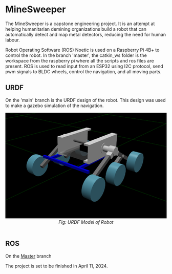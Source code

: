 # MineSweeper
The MineSweeper is a capstone engineering project. It is an attempt at helping humanitarian demining organizations build a robot that can automatically detect and map metal detectors, reducing the need for human labour.

Robot Operating Software (ROS) Noetic is used on a Raspberry Pi 4B+ to control the robot. In the branch 'master', the catkin_ws folder is the workspace from the raspberry pi where all the scripts and ros files are present. ROS is used to read input from an ESP32 using I2C protocol, send pwm signals to BLDC wheels, control the navigation, and all moving parts. <br>
## URDF
On the 'main' branch is the URDF design of the robot. This design was used to make a gazebo simulation of the navigation.
<div align="center">
  <img src="/URDF.png" alt="URDF Model"><br>
  <em>Fig: URDF Model of Robot</em><br><br>
</div> 

## ROS 
On the [Master](https://github.com/moelhadary/Mine-Sweeper/tree/master) branch

The project is set to be finished in April 11, 2024. 
